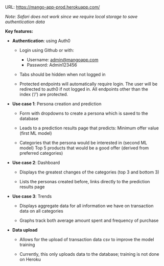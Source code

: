 URL: https://mango-app-prod.herokuapp.com/ 

*Note: Safari does not work since we require local storage to save authentication data*

**Key features:**

* **Authentication**: using Auth0

  * Login using Github or with: 
    * Username: admin@mangoapp.com
    * Password: Admin123456

  * Tabs should be hidden when not logged in
  * Protected endpoints will automatically require login. The user will be redirected to auth0 if not logged in. All endpoints other than the index (‘/’) are protected.
  
* **Use case 1**: Persona creation and prediction
  
  * Form with dropdowns to create a persona which is saved to the database
    
  * Leads to a prediction results page that predicts:
    Minimum offer value (first ML model)
    
  * Categories that the persona would be interested in (second ML model)
    Top 5 products that would be a good offer (derived from preferred categories)
    
* **Use case 2**: Dashboard
  
  * Displays the greatest changes of the categories (top 3 and bottom 3)
    
  * Lists the personas created before, links directly to the prediction results page
    
* **Use case 3**: Trends
  
  * Displays aggregate data for all information we have on transaction data on all categories
    
  * Graphs track both average amount spent and frequency of purchase
    
* **Data upload**
    
  * Allows for the upload of transaction data csv to improve the model training
    
  * Currently, this only uploads data to the database; training is not done on Heroku
